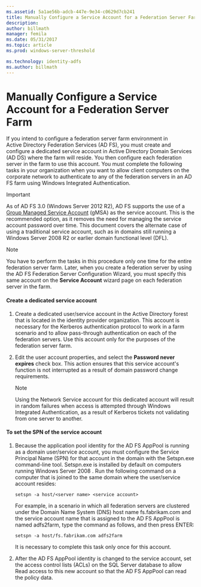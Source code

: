 ```yaml
---
ms.assetid: 5a1ae56b-adcb-447e-9e34-c0629d7cb241
title: Manually Configure a Service Account for a Federation Server Farm
description:
author: billmath
manager: femila
ms.date: 05/31/2017
ms.topic: article
ms.prod: windows-server-threshold

ms.technology: identity-adfs
ms.author: billmath
---
```


# Manually Configure a Service Account for a Federation Server Farm

If you intend to configure a federation server farm environment in Active Directory Federation Services \(AD FS\), you must create and configure a dedicated service account in Active Directory Domain Services \(AD DS\) where the farm will reside. You then configure each federation server in the farm to use this account. You must complete the following tasks in your organization when you want to allow client computers on the corporate network to authenticate to any of the federation servers in an AD FS farm using Windows Integrated Authentication.  

> [!IMPORTANT]
> As of AD FS 3.0 (Windows Server 2012 R2), AD FS supports the use of a [Group Managed Service Account](https://docs.microsoft.com/windows-server/security/group-managed-service-accounts/group-managed-service-accounts-overview) \(gMSA\) as the service account.  This is the recommended option, as it removes the need for managing the service account password over time.  This document covers the alternate case of using a traditional service account, such as in domains still running a Windows Server 2008 R2 or earlier domain functional level \(DFL\).

> [!NOTE]  
> You have to perform the tasks in this procedure only one time for the entire federation server farm. Later, when you create a federation server by using the AD FS Federation Server Configuration Wizard, you must specify this same account on the **Service Account** wizard page on each federation server in the farm.  
  
#### Create a dedicated service account  
  
1.  Create a dedicated user\/service account in the Active Directory forest that is located in the identity provider organization. This account is necessary for the Kerberos authentication protocol to work in a farm scenario and to allow pass\-through authentication on each of the federation servers. Use this account only for the purposes of the federation server farm.  
  
2.  Edit the user account properties, and select the **Password never expires** check box. This action ensures that this service account's function is not interrupted as a result of domain password change requirements.  
  
    > [!NOTE]  
    > Using the Network Service account for this dedicated account will result in random failures when access is attempted through Windows Integrated Authentication, as a result of Kerberos tickets not validating from one server to another.  
  
#### To set the SPN of the service account  
  
1.  Because the application pool identity for the AD FS AppPool is running as a domain user\/service account, you must configure the Service Principal Name \(SPN\) for that account in the domain with the Setspn.exe command\-line tool. Setspn.exe is installed by default on computers running  Windows Server 2008 . Run the following command on a computer that is joined to the same domain where the user\/service account resides:  
  
    ```  
    setspn -a host/<server name> <service account>  
    ```  
  
    For example, in a scenario in which all federation servers are clustered under the Domain Name System \(DNS\) host name fs.fabrikam.com and the service account name that is assigned to the AD FS AppPool is named adfs2farm, type the command as follows, and then press ENTER:  
  
    ```  
    setspn -a host/fs.fabrikam.com adfs2farm  
    ```  
  
    It is necessary to complete this task only once for this account.  
  
2.  After the AD FS AppPool identity is changed to the service account, set the access control lists \(ACLs\) on the SQL Server database to allow Read access to this new account so that the AD FS AppPool can read the policy data.  
  


